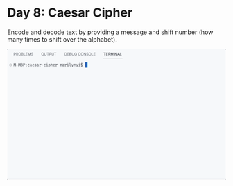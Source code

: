 # Day 8: Caesar Cipher
Encode and decode text by providing a message and shift number (how many times to shift over the alphabet).

<img src="https://github.com/marilynyi/100-days-of-code-python/blob/main/days-01-10/day-08/caesar-cipher/demo.gif">